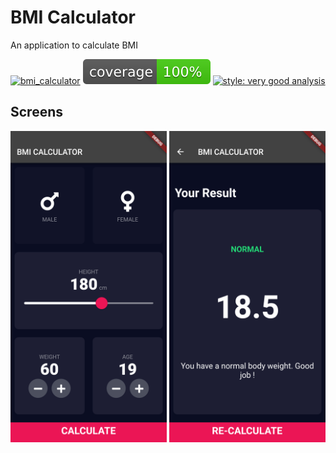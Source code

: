 # BMI Calculator

An application to calculate BMI

[![bmi_calculator][build_status_badge]][workflow_link]
![coverage][coverage_badge]
[![style: very good analysis][very_good_analysis_badge]][very_good_analysis_link]

## Screens

<div align="left">
    <img src="https://github.com/ardinbig/bmi-calculator/blob/main/screenshots/input_page.png" width="250">
    <img src="https://github.com/ardinbig/bmi-calculator/blob/main/screenshots/result_page.png" width="250">
</div>

[build_status_badge]: https://github.com/ardinbig/bmi-calculator/actions/workflows/main.yaml/badge.svg
[workflow_link]: https://github.com/ardinbig/bmi-calculator/actions/workflows/main.yaml
[coverage_badge]: coverage_badge.svg
[very_good_analysis_link]: https://pub.dev/packages/very_good_analysis
[very_good_analysis_badge]: https://img.shields.io/badge/style-very_good_analysis-B22C89.svg
[input_page]: https://github.com/ardinbig/bmi-calculator/blob/main/screenshots/input_page.png
[result_page]: https://github.com/ardinbig/bmi-calculator/blob/main/screenshots/result_page.png
